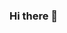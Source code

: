 ### Hi there 👋

<!--
**Mariela-1/Mariela-1** is a ✨ _special_ ✨ repository because its `README.md` (this file) appears on your GitHub profile.

- 🔭 Actualmente estoy buscando practicas preprofesionales
- 🌱Actualmente estoy aprendiendo aplicaciones moviles
- 💬Pregúntame todo lo que deseas saber de mí
- 📫Cómo contactarme: https://www.linkedin.com/in/mariela-mart%C3%ADnez-23010628a/ 
